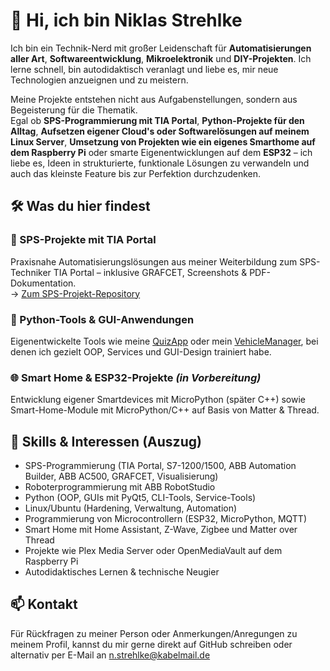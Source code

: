 # 👋 Hi, ich bin Niklas Strehlke

Ich bin ein Technik-Nerd mit großer Leidenschaft für **Automatisierungen aller Art**, **Softwareentwicklung**, **Mikroelektronik** und **DIY-Projekten**.
Ich lerne schnell, bin autodidaktisch veranlagt und liebe es, mir neue Technologien anzueignen und zu meistern.

Meine Projekte entstehen nicht aus Aufgabenstellungen, sondern aus Begeisterung für die Thematik.  
Egal ob **SPS-Programmierung mit TIA Portal**, **Python-Projekte für den Alltag**, **Aufsetzen eigener Cloud's oder Softwarelösungen auf meinem Linux Server**, **Umsetzung von Projekten wie ein eigenes Smarthome auf dem Raspberry Pi** oder smarte Eigenentwicklungen auf dem **ESP32** – ich liebe es, Ideen in strukturierte, funktionale Lösungen zu verwandeln und auch das kleinste Feature bis zur Perfektion durchzudenken.

## 🛠️ Was du hier findest

  ### 🔧 SPS-Projekte mit TIA Portal  
  Praxisnahe Automatisierungslösungen aus meiner Weiterbildung zum SPS-Techniker TIA Portal – inklusive GRAFCET, Screenshots & PDF-Dokumentation.  
  → [Zum SPS-Projekt-Repository](https://github.com/NiklasStrehlke/SPS-Projekte)

  ### 🐍 Python-Tools & GUI-Anwendungen  
  Eigenentwickelte Tools wie meine [QuizApp](https://github.com/NiklasStrehlke/QuizApp) oder mein [VehicleManager](https://github.com/NiklasStrehlke/VehicleManager), bei denen ich gezielt OOP, Services und GUI-Design trainiert habe.

  ### 🌐 Smart Home & ESP32-Projekte *(in Vorbereitung)*  
  Entwicklung eigener Smartdevices mit MicroPython (später C++) sowie Smart-Home-Module mit MicroPython/C++ auf Basis von Matter & Thread.

## 🧩 Skills & Interessen (Auszug)

- SPS-Programmierung (TIA Portal, S7-1200/1500, ABB Automation Builder, ABB AC500, GRAFCET, Visualisierung)
- Roboterprogrammierung mit ABB RobotStudio
- Python (OOP, GUIs mit PyQt5, CLI-Tools, Service-Tools)
- Linux/Ubuntu (Hardening, Verwaltung, Automation)
- Programmierung von Microcontrollern (ESP32, MicroPython, MQTT)
- Smart Home mit Home Assistant, Z-Wave, Zigbee und Matter over Thread
- Projekte wie Plex Media Server oder OpenMediaVault auf dem Raspberry Pi
- Autodidaktisches Lernen & technische Neugier 

## 📫 Kontakt  
Für Rückfragen zu meiner Person oder Anmerkungen/Anregungen zu meinem Profil, kannst du mir gerne direkt auf GitHub schreiben oder alternativ per E-Mail an n.strehlke@kabelmail.de
